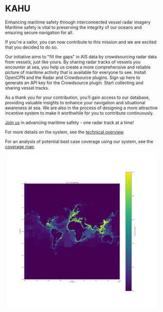# KAHU
Enhancing maritime safety through interconnected vessel radar imagery
Maritime safety is vital to preserving the integrity of our oceans and ensuring secure navigation for all.

If you're a sailor, you can now contribute to this mission and we are excited that you decided to do so.

Our initiative aims to "fill the gaps" in AIS data by crowdsourcing radar data from vessels, just like yours. By sharing radar tracks of vessels you encounter at sea, you help us create a more comprehensive and reliable picture of maritime activity that is available for everyone to see.
Install OpenCPN and the Radar and Crowdsource plugins.
Sign up here to generate an API key for the Crowdsource plugin.
Start collecting and sharing vessel tracks.

As a thank you for your contribution, you’ll gain access to our database, providing valuable insights to enhance your navigation and situational awareness at sea. We are also in the process of designing a more attractive incentive system to make it worthwhile for you to contribute continuously.

[Join us](https://crowdsource.kahu.earth) in advancing maritime safety - one radar track at a time!

For more details on the system, see the [technical overview](../technical-overview/README.md).

For an analysis of potential best case coverage using our system, see the [coverage map](https://github.com/KAHU-radar/CoverageMap/blob/master/README.md).

![Potential coverage](https://raw.githubusercontent.com/KAHU-radar/CoverageMap/refs/heads/master/horizon-coverage.svg)
